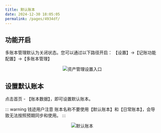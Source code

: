 ```yaml
---
title: 默认账本
date: 2024-12-30 18:05:05
permalink: /pages/4934df/
---
```

## 功能开启
多账本管理默认为关闭状态。您可以通过以下路径开启：
【设置】->【记账功能配置】->【多账本管理】

<div style="text-align: center">
<img src="/images/img4.jpg" alt="资产管理设置入口" style="max-width: 300px">
</div>

## 设置默认账本

点击首页 - 【账本数据】，即可设置默认账本。

::: warning 钱迹用户注意
账本名称不要使用【默认账本】和【日常账本】，会导致无法按照预期同步和使用。
:::

<div style="text-align: center">
<img src="/images/img20.jpg" alt="默认账本" style="max-width: 300px">
</div>
